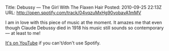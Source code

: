 Title: Debussy &mdash; The Girl With The Flaxen Hair
Posted: 2010-09-25 22:13Z
URL: http://open.spotify.com/track/04vqzuMxHg90vobavA1mMV

I am in love with this piece of music at the moment. It amazes me that even though Claude Debussy died in 1918 his music still sounds so contemporary &mdash; at least to me!

[It's on YouTube](http://www.youtube.com/watch?v=KDv97T9ocLg) if you can't/don't use Spotify.